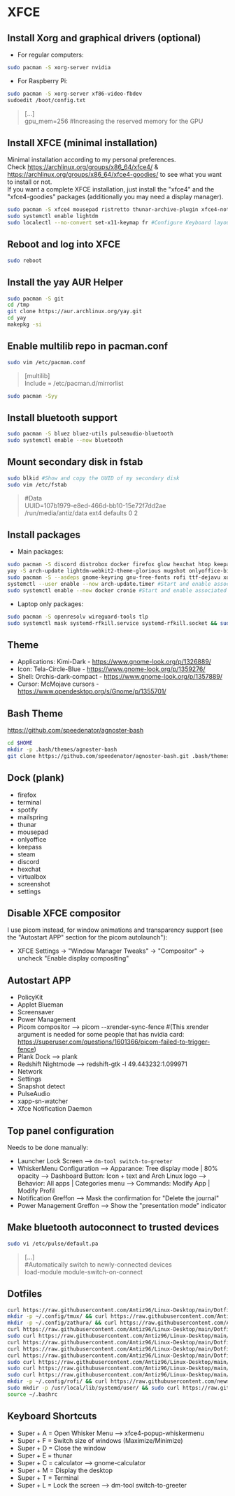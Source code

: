 # XFCE

## Install Xorg and graphical drivers (optional)

- For regular computers:

```bash
sudo pacman -S xorg-server nvidia
```

- For Raspberry Pi:

```bash
sudo pacman -S xorg-server xf86-video-fbdev
sudoedit /boot/config.txt
```

> [...]  
> gpu_mem=256 #Increasing the reserved memory for the GPU

## Install XFCE (minimal installation)

Minimal installation according to my personal preferences.  
Check <https://archlinux.org/groups/x86_64/xfce4/> & <https://archlinux.org/groups/x86_64/xfce4-goodies/> to see what you want to install or not.  
If you want a complete XFCE installation, just install the "xfce4" and the "xfce4-goodies" packages (additionally you may need a display manager).

```bash
sudo pacman -S xfce4 mousepad ristretto thunar-archive-plugin xfce4-notifyd xfce4-screenshooter xfce4-screensaver xfce4-pulseaudio-plugin xfce4-whiskermenu-plugin numlockx plank gvfs gnome-calculator network-manager-applet blueman redshift file-roller picom xdg-user-dirs-gtk pulseaudio openssh lightdm lightdm-gtk-greeter
sudo systemctl enable lightdm
sudo localectl --no-convert set-x11-keymap fr #Configure Keyboard layout for x11
```

## Reboot and log into XFCE

```bash
sudo reboot
```

## Install the yay AUR Helper

```bash
sudo pacman -S git
cd /tmp
git clone https://aur.archlinux.org/yay.git
cd yay
makepkg -si
```

## Enable multilib repo in pacman.conf

```bash
sudo vim /etc/pacman.conf
```

> [multilib]  
> Include = /etc/pacman.d/mirrorlist

```bash
sudo pacman -Syy
```

## Install bluetooth support

```bash
sudo pacman -S bluez bluez-utils pulseaudio-bluetooth
sudo systemctl enable --now bluetooth
```

## Mount secondary disk in fstab

```bash
sudo blkid #Show and copy the UUID of my secondary disk
sudo vim /etc/fstab
```

> #Data  
> UUID=107b1979-e8ed-466d-bb10-15e72f7dd2ae       /run/media/antiz/data         ext4          defaults 0 2

## Install packages

- Main packages:

```bash
sudo pacman -S discord distrobox docker firefox glow hexchat htop keepassxc mlocate neofetch noto-fonts-emoji ntfs-3g powerline-fonts steam systray-x thunderbird tmux ttf-font-awesome virt-viewer vlc xclip xorg-xhost zathura zathura-pdf-poppler #Main packages from Arch repos
yay -S arch-update lightdm-webkit2-theme-glorious mugshot onlyoffice-bin pa-applet-git protonmail-bridge-bin spotify timeshift ventoy-bin zaman #Main packages from the AUR
sudo pacman -S --asdeps gnome-keyring gnu-free-fonts rofi ttf-dejavu xdg-utils #Optional dependencies that I need for the above packages
systemctl --user enable --now arch-update.timer #Start and enable associated timers
sudo systemctl enable --now docker cronie #Start and enable associated services
```

- Laptop only packages:

```bash
sudo pacman -S openresolv wireguard-tools tlp
sudo systemctl mask systemd-rfkill.service systemd-rfkill.socket && sudo systemctl enable --now tlp.service
```

## Theme

- Applications: Kimi-Dark - <https://www.gnome-look.org/p/1326889/>
- Icon: Tela-Circle-Blue - <https://www.gnome-look.org/p/1359276/>
- Shell: Orchis-dark-compact - <https://www.gnome-look.org/p/1357889/>
- Cursor: McMojave cursors - <https://www.opendesktop.org/s/Gnome/p/1355701/>

## Bash Theme

<https://github.com/speedenator/agnoster-bash>

```bash
cd $HOME
mkdir -p .bash/themes/agnoster-bash
git clone https://github.com/speedenator/agnoster-bash.git .bash/themes/agnoster-bash
```

## Dock (plank)

- firefox
- terminal
- spotify
- mailspring
- thunar
- mousepad
- onlyoffice
- keepass
- steam
- discord
- hexchat
- virtualbox
- screenshot
- settings

## Disable XFCE compositor

I use picom instead, for window animations and transparency support (see the "Autostart APP" section for the picom autolaunch"):

- XFCE Settings -> "Window Manager Tweaks" -> "Compositor" -> uncheck "Enable display compositing"

## Autostart APP

- PolicyKit
- Applet Blueman
- Screensaver
- Power Management
- Picom compositor --> picom --xrender-sync-fence #(This xrender argument is needed for some people that has nvidia card: <https://superuser.com/questions/1601366/picom-failed-to-trigger-fence>)
- Plank Dock --> plank
- Redshift Nightmode --> redshift-gtk -l 49.443232:1.099971
- Network
- Settings
- Snapshot detect
- PulseAudio
- xapp-sn-watcher
- Xfce Notification Daemon

## Top panel configuration

Needs to be done manually:

- Launcher Lock Screen --> `dm-tool switch-to-greeter`
- WhiskerMenu Configuration --> Apparance: Tree display mode | 80% opacity --> Dashboard Button: Icon + text and Arch Linux logo --> Behavior: All apps | Categories menu --> Commands: Modify App | Modify Profil
- Notification Greffon --> Mask the confirmation for "Delete the journal"
- Power Management Greffon --> Show the "presentation mode" indicator

## Make bluetooth autoconnect to trusted devices

```bash
sudo vi /etc/pulse/default.pa
```

> [...]  
> #Automatically switch to newly-connected devices  
> load-module module-switch-on-connect

## Dotfiles

```bash
curl https://raw.githubusercontent.com/Antiz96/Linux-Desktop/main/Dotfiles/Bashrc/Arch -o ~/.bashrc
mkdir -p ~/.config/tmux/ && curl https://raw.githubusercontent.com/Antiz96/Linux-Desktop/main/Dotfiles/General/tmux.conf -o ~/.config/tmux/tmux.conf
mkdir -p ~/.config/zathura/ && curl https://raw.githubusercontent.com/Antiz96/Linux-Desktop/main/Dotfiles/General/zathurarc -o ~/.config/zathura/zathurarc && xdg-mime default org.pwmt.zathura.desktop application/pdf
curl https://raw.githubusercontent.com/Antiz96/Linux-Desktop/main/Dotfiles/General/vimrc -o ~/.vimrc && mkdir -p ~/.vim/colors && curl https://raw.githubusercontent.com/vv9k/vim-github-dark/master/colors/ghdark.vim -o ~/.vim/colors/ghdark.vim
sudo curl https://raw.githubusercontent.com/Antiz96/Linux-Desktop/main/Dotfiles/General/picom.conf -o /etc/xdg/picom.conf
curl https://raw.githubusercontent.com/Antiz96/Linux-Desktop/main/Dotfiles/General/xfce4-terminalrc -o ~/.config/xfce4/terminal/terminalrc
curl https://raw.githubusercontent.com/Antiz96/Linux-Desktop/main/Dotfiles/XFCE/xfce4-panel.xml -o ~/.config/xfce4/xfconf/xfce-perchannel-xml/xfce4-panel.xml
curl https://raw.githubusercontent.com/Antiz96/Linux-Desktop/main/Dotfiles/XFCE/xfce4-keyboard-shortcuts.xml -o ~/.config/xfce4/xfconf/xfce-perchannel-xml/xfce4-keyboard-shortcuts.xml
sudo curl https://raw.githubusercontent.com/Antiz96/Linux-Desktop/main/Dotfiles/XFCE/lightdm.conf -o /etc/lightdm/lightdm.conf
sudo curl https://raw.githubusercontent.com/Antiz96/Linux-Desktop/main/Dotfiles/XFCE/lightdm-webkit2-greeter.conf -o /etc/lightdm/lightdm-webkit2-greeter.conf
sudo curl https://raw.githubusercontent.com/Antiz96/Linux-Desktop/main/Dotfiles/XFCE/authenticate.js -o /usr/share/lightdm-webkit/themes/glorious/js/authenticate.js
mkdir -p ~/.config/rofi/ && curl https://raw.githubusercontent.com/newmanls/rofi-themes-collection/master/themes/spotlight-dark.rasi -o ~/.config/rofi/spotlight-dark.rasi && sed -i s/border-radius:\ \ 8/border-radius:\ \ 0/ ~/.config/rofi/spotlight-dark.rasi && sed -i "/\bplaceholder\b/d" ~/.config/rofi/spotlight-dark.rasi && curl https://raw.githubusercontent.com/Antiz96/Linux-Desktop/main/Dotfiles/General/rofi-config -o ~/.config/rofi/config.rasi
sudo mkdir -p /usr/local/lib/systemd/user/ && sudo curl https://raw.githubusercontent.com/Antiz96/Linux-Desktop/main/Dotfiles/General/mpris-proxy.service -o /usr/local/lib/systemd/user/mpris-proxy.service && systemctl --user daemon-reload && systemctl --user enable --now mpris-proxy.service
source ~/.bashrc
```

## Keyboard Shortcuts

- Super + A = Open Whisker Menu --> xfce4-popup-whiskermenu
- Super + F = Switch size of windows (Maximize/Minimize)
- Super + D = Close the window
- Super + E = thunar
- Super + C = calculator --> gnome-calculator
- Super + M = Display the desktop
- Super + T = Terminal
- Super + L = Lock the screen --> dm-tool switch-to-greeter
